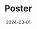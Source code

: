 ---
title: "Poster"
collection: talks
type: "Poster"
permalink: /talks/2024-03-01-poster
venue: "全国工业统计学教学研究会青年统计学家协会2024年年会暨第二届中国青年统计学家论坛"
date: 2024-03-01
location: "徐州, China"
--- 